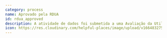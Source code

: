 ```yaml
---
category: process
name: Aprovado pela RDUA
id: rdua_approved
description: A atividade de dados foi submetida a uma Avaliação da Utilização Responsável dos Dados e foi determinada como proporcionando um benefício líquido. A RDUA é um processo que a Sidewalk Labs realiza antes do início de qualquer atividade de dados.
icon: https://res.cloudinary.com/helpful-places/image/upload/v1664832753/dtpr-icons/process/rdua_vubhkl.svg
---
```

